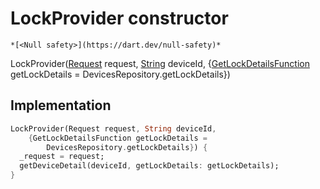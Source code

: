 


# LockProvider constructor




    *[<Null safety>](https://dart.dev/null-safety)*



LockProvider([Request](https://yonomi.co/yonomi-sdk/Request-class.html) request, [String](https://api.flutter.dev/flutter/dart-core/String-class.html) deviceId, {[GetLockDetailsFunction](../../providers_lock_provider/GetLockDetailsFunction.md) getLockDetails = DevicesRepository.getLockDetails})





## Implementation

```dart
LockProvider(Request request, String deviceId,
    {GetLockDetailsFunction getLockDetails =
        DevicesRepository.getLockDetails}) {
  _request = request;
  getDeviceDetail(deviceId, getLockDetails: getLockDetails);
}
```







